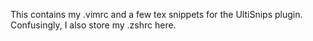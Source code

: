 This contains my .vimrc and a few tex snippets for the UltiSnips plugin.
Confusingly, I also store my .zshrc here.
